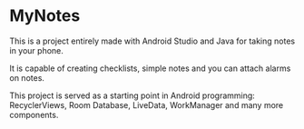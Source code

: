 # MyNotes

This is a project entirely made with Android Studio and Java for taking notes in your phone.

It is capable of creating checklists, simple notes and you can attach alarms on notes.

This project is served as a starting point in Android programming: RecyclerViews, Room Database, LiveData, WorkManager and many more components. 
